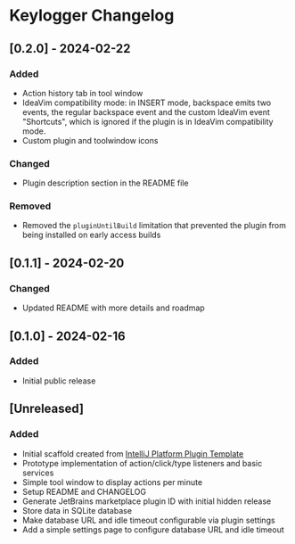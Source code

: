 <!-- Keep a Changelog guide -> https://keepachangelog.com -->

# Keylogger Changelog

## [0.2.0] - 2024-02-22

### Added

- Action history tab in tool window
- IdeaVim compatibility mode: in INSERT mode, backspace emits two events, the regular backspace event and the custom IdeaVim event "Shortcuts", which is ignored if the plugin is in IdeaVim compatibility mode.
- Custom plugin and toolwindow icons

### Changed

- Plugin description section in the README file

### Removed

- Removed the `pluginUntilBuild` limitation that prevented the plugin from being installed on early access builds

## [0.1.1] - 2024-02-20

### Changed

- Updated README with more details and roadmap

## [0.1.0] - 2024-02-16

### Added

- Initial public release

## [Unreleased]

### Added

- Initial scaffold created
  from [IntelliJ Platform Plugin Template](https://github.com/JetBrains/intellij-platform-plugin-template)
- Prototype implementation of action/click/type listeners and basic services
- Simple tool window to display actions per minute
- Setup README and CHANGELOG
- Generate JetBrains marketplace plugin ID with initial hidden release
- Store data in SQLite database
- Make database URL and idle timeout configurable via plugin settings
- Add a simple settings page to configure database URL and idle timeout
